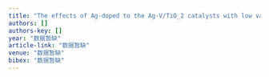 ```yaml
---
title: "The effects of Ag-doped to the Ag-V/TiO_2 catalysts with low vanadium loadings for DeNO_x"
authors: []
authors-key: []
year: "数据暂缺"
article-link: "数据暂缺"
venue: "数据暂缺"
bibex: "数据暂缺"
---
```

